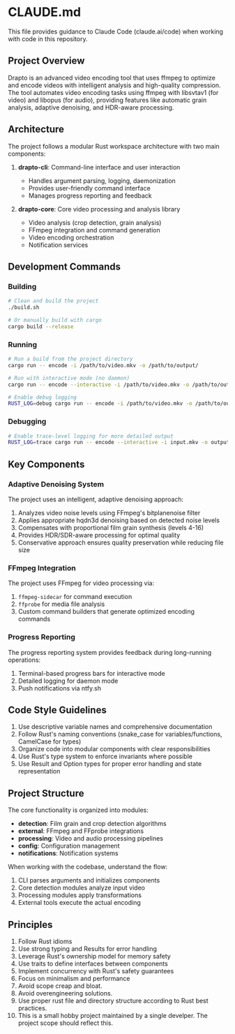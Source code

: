 # CLAUDE.md

This file provides guidance to Claude Code (claude.ai/code) when working with code in this repository.

## Project Overview

Drapto is an advanced video encoding tool that uses ffmpeg to optimize and encode videos with intelligent analysis and high-quality compression. The tool automates video encoding tasks using ffmpeg with libsvtav1 (for video) and libopus (for audio), providing features like automatic grain analysis, adaptive denoising, and HDR-aware processing.

## Architecture

The project follows a modular Rust workspace architecture with two main components:

1. **drapto-cli**: Command-line interface and user interaction
   - Handles argument parsing, logging, daemonization
   - Provides user-friendly command interface
   - Manages progress reporting and feedback

2. **drapto-core**: Core video processing and analysis library
   - Video analysis (crop detection, grain analysis)
   - FFmpeg integration and command generation
   - Video encoding orchestration
   - Notification services

## Development Commands

### Building

```bash
# Clean and build the project
./build.sh

# Or manually build with cargo
cargo build --release
```

### Running

```bash
# Run a build from the project directory
cargo run -- encode -i /path/to/video.mkv -o /path/to/output/

# Run with interactive mode (no daemon)
cargo run -- encode --interactive -i /path/to/video.mkv -o /path/to/output/

# Enable debug logging
RUST_LOG=debug cargo run -- encode -i /path/to/video.mkv -o /path/to/output/
```

### Debugging

```bash
# Enable trace-level logging for more detailed output
RUST_LOG=trace cargo run -- encode --interactive -i input.mkv -o output/
```

## Key Components

### Adaptive Denoising System

The project uses an intelligent, adaptive denoising approach:

1. Analyzes video noise levels using FFmpeg's bitplanenoise filter
2. Applies appropriate hqdn3d denoising based on detected noise levels
3. Compensates with proportional film grain synthesis (levels 4-16)
4. Provides HDR/SDR-aware processing for optimal quality
5. Conservative approach ensures quality preservation while reducing file size

### FFmpeg Integration

The project uses FFmpeg for video processing via:

1. `ffmpeg-sidecar` for command execution
2. `ffprobe` for media file analysis
3. Custom command builders that generate optimized encoding commands

### Progress Reporting

The progress reporting system provides feedback during long-running operations:

1. Terminal-based progress bars for interactive mode
2. Detailed logging for daemon mode
3. Push notifications via ntfy.sh

## Code Style Guidelines

1. Use descriptive variable names and comprehensive documentation
2. Follow Rust's naming conventions (snake_case for variables/functions, CamelCase for types)
3. Organize code into modular components with clear responsibilities
4. Use Rust's type system to enforce invariants where possible
5. Use Result and Option types for proper error handling and state representation

## Project Structure

The core functionality is organized into modules:

- **detection**: Film grain and crop detection algorithms
- **external**: FFmpeg and FFprobe integrations
- **processing**: Video and audio processing pipelines
- **config**: Configuration management
- **notifications**: Notification systems

When working with the codebase, understand the flow:
1. CLI parses arguments and initializes components
2. Core detection modules analyze input video
3. Processing modules apply transformations
4. External tools execute the actual encoding

## Principles

1. Follow Rust idioms
2. Use strong typing and Results for error handling
3. Leverage Rust's ownership model for memory safety
4. Use traits to define interfaces between components
5. Implement concurrency with Rust's safety guarantees
6. Focus on minimalism and performance
7. Avoid scope creap and bloat.
8. Avoid overengineering solutions.
9. Use proper rust file and directory structure according to Rust best practices.
10. This is a small hobby project maintained by a single develper. The project scope should reflect this.
